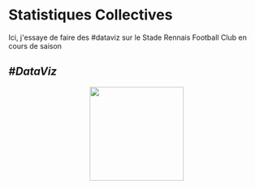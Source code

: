 # Statistiques Collectives
Ici, j'essaye de faire des #dataviz sur le Stade Rennais Football Club en cours de saison

## _#DataViz_

<p align= "center">
  <img src="https://github.com/Roppick/2022-2023_Equipe/blob/ed311ca0eb849b4d96cdc0c9e006343f81cfb9ba/23-08-01_Position%20Tirs%20tent%C3%A9s_rogn%C3%A9.jpg" width="185" />

